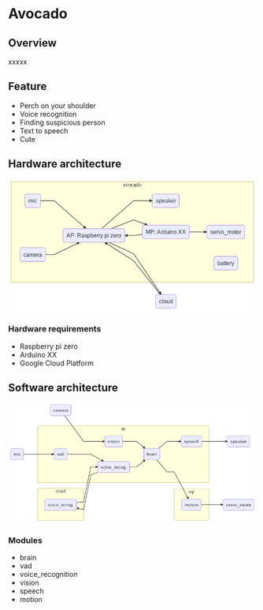 # Avocado
## Overview
xxxxx

## Feature
- Perch on your shoulder
- Voice recognition
- Finding suspicious person
- Text to speech
- Cute

## Hardware architecture
![overview_hw_arch](docs/images/overview_hw_arch.png)

### Hardware requirements
- Raspberry pi zero
- Arduino XX
- Google Cloud Platform

## Software architecture
![overview_sw_arch](docs/images/overview_sw_arch.png)

### Modules
- brain
- vad
- voice_recognition
- vision
- speech
- motion

